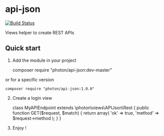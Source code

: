 api-json
========

[![Build Status](https://travis-ci.org/photon/api-json.svg?branch=master)](https://travis-ci.org/photon/api-json)

Views helper to create REST APIs

Quick start
-----------

1) Add the module in your project

    composer require "photon/api-json:dev-master"

or for a specific version

    composer require "photon/api-json:1.0.0"

2) Create a login view

    class MyAPIEndpoint extends \photon\views\APIJson\Rest
    {
      public function GET($request, $match)
      {
        return array(
          'ok' => true,
          'method' => $request->method
        );
      }
    }

3) Enjoy !
